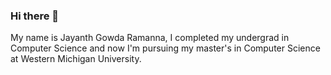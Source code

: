 ### Hi there 👋
My name is Jayanth Gowda Ramanna, I completed my undergrad in Computer Science and now I'm pursuing my master's in Computer Science at Western Michigan University.
<!--
**Jayanthgowdar/Jayanthgowdar** is a ✨ _special_ ✨ repository because its `README.md` (this file) appears on your GitHub profile.

Here are some ideas to get you started:

- 🔭 I’m currently working on ...
- 🌱 I’m currently learning ...
- 👯 I’m looking to collaborate on ...
- 🤔 I’m looking for help with ...
- 💬 Ask me about ...
- 📫 How to reach me: ...
- 😄 Pronouns: ...
- ⚡ Fun fact: ...
-->
